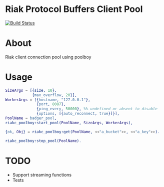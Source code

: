 # Riak Protocol Buffers Client Pool

[![Build Status][travis_ci_image]][travis_ci]

About
=========

Riak client connection pool using poolboy

Usage
=========

```erlang
SizeArgs = [{size, 10},
            {max_overflow, 20}],
WorkerArgs = [{hostname, "127.0.0.1"},
              {port, 8087},
              {ping_every, 50000}, %% undefined or absent to disable
              {options, [{auto_reconnect, true}]}],
PoolName = badger_pool,
riakc_poolboy:start_pool(PoolName, SizeArgs, WorkerArgs),

{ok, Obj} = riakc_poolboy:get(PoolName, <<"a_bucket">>, <<"a_key">>).

riakc_poolboy:stop_pool(PoolName).
```

TODO
=========

* Support streaming functions
* Tests

[travis_ci]: https://travis-ci.org/puzza007/riakc_poolboy
[travis_ci_image]: https://travis-ci.org/puzza007/riakc_poolboy.png
